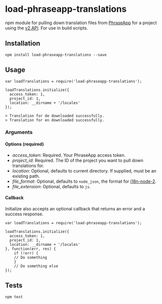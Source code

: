 # load-phraseapp-translations
npm module for pulling down translation files from [PhraseApp](http://phraseapp.com/) for a project using the [v2 API](http://docs.phraseapp.com/api/v2/). For use in build scripts.

## Installation
```
npm install load-phraseapp-translations --save
```

## Usage

```
var loadTranslations = require('load-phraseapp-translations');

loadTranslations.initialize({
  access_token: 1,
  project_id: 1,
  location: __dirname + '/locales'
});

> Translation for de downloaded successfully.
> Translation for en downloaded successfully.
```

### Arguments
#### Options (required)
 * *access_token*: Required. Your PhraseApp access token.
 * *project_id*: Required. The ID of the project you want to pull down translations for.
 * *location*: Optional, defaults to current directory. If supplied, must be an existing path.
 * *file_format*: Optional, defaults to `node_json`, the format for [i18n-node-2](https://github.com/jeresig/i18n-node-2).
 * *file_extension*: Optional, defaults to `js`.

#### Callback
Initialize also accepts an optional callback that returns an error and a success response.

```
var loadTranslations = require('load-phraseapp-translations');

loadTranslations.initialize({
  access_token: 1,
  project_id: 1,
  location: __dirname + '/locales'
}, function(err, res) {
    if (!err) { 
    // Do something
    }
    // Do something else
});
```

## Tests
```
npm test
```